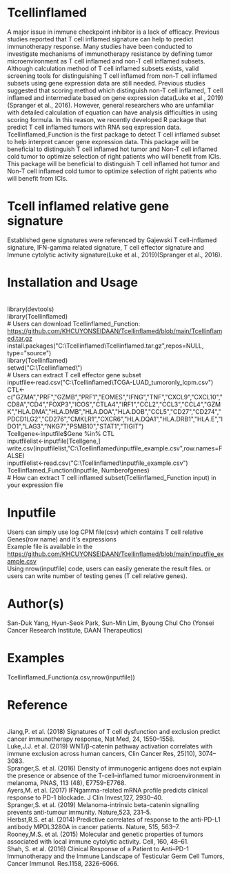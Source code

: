 # Tcellinflamed
A major issue in immune checkpoint inhibitor is a lack of efficacy. Previous studies reported that T cell inflamed signature can help to predict immunotherapy response. Many studies have been conducted to investigate mechanisms of immunotherapy resistance by defining tumor microenvironment as T cell inflamed and non-T cell inflamed subsets. Although calculation method of T cell inflamed subsets exists, valid screening tools for distinguishing T cell inflamed from non-T cell inflamed subsets using gene expression data are still needed. Previous studies suggested that scoring method which distinguish non-T cell inflamed, T cell inflamed and intermediate based on gene expression data(Luke et al., 2019)(Spranger et al., 2016). However, general researchers who are unfamiliar with detailed calculation of equation can have analysis difficulties in using scoring formula. In this reason, we recently developed R package that predict T cell inflamed tumors with RNA seq expression data. Tcellinflamed_Function is the first package to detect T cell inflamed subset to help interpret cancer gene expression data. This package will be beneficial to distinguish T cell inflamed hot tumor and Non-T cell inflamed cold tumor to optimize selection of right patients who will benefit from ICIs. This package will be beneficial to distinguish T cell inflamed hot tumor and Non-T cell inflamed cold tumor to optimize selection of right patients who will benefit from ICIs.  

# Tcell inflamed relative gene signature 
Established gene signatures were referenced by Gajewski T cell-inflamed signature, IFN-gamma related signature, T cell effector signature and Immune cytolytic activity signature(Luke et al., 2019)(Spranger et al., 2016). 

# Installation and Usage
<br> library(devtools)
<br> library(Tcellinflamed)
<br> # Users can download Tcellinflamed_Function: https://github.com/KHCUYONSEIDAAN/Tcellinflamed/blob/main/Tcellinflamed.tar.gz 
<br> install.packages("C:\\Tcellinflamed\\Tcellinflamed.tar.gz",repos=NULL, type="source") 
<br> library(Tcellinflamed)
<br> setwd("C:\\Tcellinflamed\\")
<br> # Users can extract T cell effector gene subset 
<br> inputfile<-read.csv("C:\\Tcellinflamed\\TCGA-LUAD_tumoronly_lcpm.csv")
<br> CTL<-c("GZMA","PRF","GZMB","PRF1","EOMES","IFNG","TNF","CXCL9","CXCL10","CD8A","CD4","FOXP3","ICOS","CTLA4","IRF1","CCL2","CCL3","CCL4","GZMK","HLA.DMA","HLA.DMB","HLA.DOA","HLA.DOB","CCL5","CD27","CD274","PDCD1LG2","CD276","CMKLR1","CXCR6","HLA.DQA1","HLA.DRB1","HLA.E","IDO1","LAG3","NKG7","PSMB10","STAT1","TIGIT")
<br> Tcellgene<-inputfile$Gene %in% CTL
<br> inputfilelist<-inputfile[Tcellgene,]
<br> write.csv(inputfilelist,"C:\\Tcellinflamed\\inputfile_example.csv",row.names=FALSE)
<br> inputfilelist<-read.csv("C:\\Tcellinflamed\\inputfile_example.csv")
<br> Tcellinflamed_Function(Inputfile, Numberofgenes)
<br> # How can extract T cell inflamed subset(Tcellinflamed_Function input) in your expression file 


# Inputfile	
Users can simply use log CPM file(csv) which contains T cell relative Genes(row name) and it's expressions
<br> Example file is available in the https://github.com/KHCUYONSEIDAAN/Tcellinflamed/blob/main/inputfile_example.csv
<br> Using nrow(inputfile) code, users can easily generate the result files. or users can write number of testing genes (T cell relative genes). 

# Author(s)
San-Duk Yang, Hyun-Seok Park, Sun-Min Lim, Byoung Chul Cho (Yonsei Cancer Research Institute, DAAN Therapeutics)

# Examples
Tcellinflamed_Function(a.csv,nrow(inputfile))

# Reference
<br> Jiang,P. et al. (2018) Signatures of T cell dysfunction and exclusion predict cancer immunotherapy response, Nat Med, 24, 1550–1558.
<br> Luke,J.J. et al. (2019) WNT/β-catenin pathway activation correlates with immune exclusion across human cancers, Clin Cancer Res, 25(10), 3074–3083.
<br> Spranger,S. et al. (2016) Density of immunogenic antigens does not explain the presence or absence of the T-cell–inflamed tumor microenvironment in <br> melanoma, PNAS, 113 (48), E7759-E7768.
<br> Ayers,M. et al. (2017) IFNgamma-related mRNA profile predicts clinical response to PD-1 blockade. J Clin Invest,127, 2930–40.
<br> Spranger,S. et al. (2019) Melanoma-intrinsic beta-catenin signalling prevents anti-tumour immunity. Nature,523, 231–5.
<br> Herbst,R.S. et al. (2014) Predictive correlates of response to the anti-PD-L1 antibody MPDL3280A in cancer patients. Nature, 515, 563–7.
<br> Rooney,M.S. et al. (2015) Molecular and genetic properties of tumors associated with local immune cytolytic activity. Cell, 160, 48–61.
<br> Shah, S. et al. (2016) Clinical Response of a Patient to Anti–PD-1 Immunotherapy and the Immune Landscape of Testicular Germ Cell Tumors, Cancer Immunol. Res.1158, 2326-6066. 

